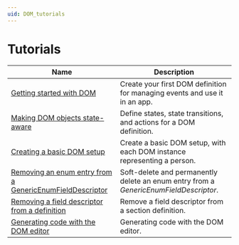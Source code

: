 ```yaml
---
uid: DOM_tutorials
---
```


# Tutorials

| Name | Description |
|--|--|
| [Getting started with DOM](xref:DOM_Getting_Started_With_DOM) | Create your first DOM definition for managing events and use it in an app. |
| [Making DOM objects state-aware](xref:DOM_Making_DOM_Stateful) | Define states, state transitions, and actions for a DOM definition. |
| [Creating a basic DOM setup](xref:DOM_Create_Basic_Setup) | Create a basic DOM setup, with each DOM instance representing a person. |
| [Removing an enum entry from a GenericEnumFieldDescriptor](xref:DOM_Remove_Enum_Entry) | Soft-delete and permanently delete an enum entry from a *GenericEnumFieldDescriptor*. |
| [Removing a field descriptor from a definition](xref:DOM_Remove_FieldDescriptor_Definition) | Remove a field descriptor from a section definition. |
| [Generating code with the DOM editor](xref:DOM_Generating_code_with_the_DOM_editor) | Generating code with the DOM editor. |
